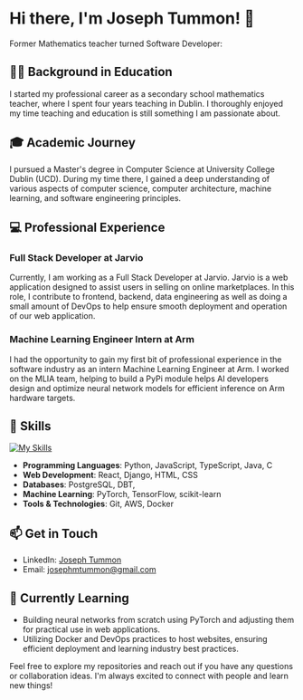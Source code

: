 # Hi there, I'm Joseph Tummon! 👋

Former Mathematics teacher turned Software Developer:

## 👨‍🏫 Background in Education
I started my professional career as a secondary school mathematics teacher, where I spent four years teaching in Dublin. I thoroughly enjoyed my time teaching and education is still something I am passionate about.

## 🎓 Academic Journey
I pursued a Master's degree in Computer Science at University College Dublin (UCD). During my time there, I gained a deep understanding of various aspects of computer science, computer architecture, machine learning, and software engineering principles.

## 💻 Professional Experience
### Full Stack Developer at Jarvio
Currently, I am working as a Full Stack Developer at Jarvio. Jarvio is a web application designed to assist users in selling on online marketplaces. In this role, I contribute to frontend, backend, data engineering as well as doing a small amount of DevOps to help ensure smooth deployment and operation of our web application.
### Machine Learning Engineer Intern at Arm
I had the opportunity to gain my first bit of professional experience in the software industry as an intern Machine Learning Engineer at Arm. I worked on the MLIA team, helping to build a PyPi module helps AI developers design and optimize neural network models for efficient inference on Arm hardware targets.

## 🌟 Skills
[![My Skills](https://skillicons.dev/icons?i=python,javascript,c,aws,pytorch,django,react,postgres,git,docker&theme=light)](https://skillicons.dev)
- **Programming Languages**: Python, JavaScript, TypeScript, Java, C
- **Web Development**: React, Django, HTML, CSS
- **Databases**: PostgreSQL, DBT, 
- **Machine Learning**: PyTorch, TensorFlow, scikit-learn
- **Tools & Technologies**: Git, AWS, Docker



## 📫 Get in Touch
- LinkedIn: [Joseph Tummon](https://www.linkedin.com/in/joseph-tummon-3a648a187/)
- Email: [josephmtummon@gmail.com](mailto:josephmtummon@gmail.com)

## 🌱 Currently Learning
- Building neural networks from scratch using PyTorch and adjusting them for practical use in web applications.
- Utilizing Docker and DevOps practices to host websites, ensuring efficient deployment and learning industry best practices.

Feel free to explore my repositories and reach out if you have any questions or collaboration ideas. I'm always excited to connect with people and learn new things!
